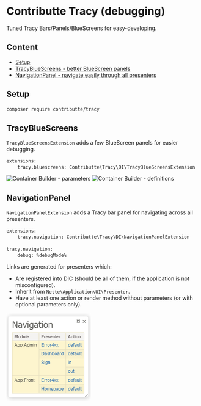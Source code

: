 # Contributte Tracy (debugging)

Tuned Tracy Bars/Panels/BlueScreens for easy-developing.

## Content

- [Setup](#setup)
- [TracyBlueScreens - better BlueScreen panels](#tracybluescreen)
- [NavigationPanel - navigate easily through all presenters](#navigationpanel)

## Setup

```bash
composer require contributte/tracy
```

## TracyBlueScreens

`TracyBlueScreensExtension` adds a few BlueScreen panels for easier debugging.

```neon
extensions:
	tracy.bluescreens: Contributte\Tracy\DI\TracyBlueScreensExtension
```

![Container Builder - parameters][container-builder-parameters]
![Container Builder - definitions][container-builder-definitions]

[container-builder-parameters]: https://raw.githubusercontent.com/contributte/tracy/master/.docs/assets/container-builder-parameters.png "Container Builder - parameters"
[container-builder-definitions]: https://raw.githubusercontent.com/contributte/tracy/master/.docs/assets/container-builder-definitions.png "Container Builder - definitions"

## NavigationPanel

`NavigationPanelExtension` adds a Tracy bar panel for navigating across all presenters.

```neon
extensions:
	tracy.navigation: Contributte\Tracy\DI\NavigationPanelExtension

tracy.navigation:
	debug: %debugMode%
```

Links are generated for presenters which:

- Are registered into DIC (should be all of them, if the application is not misconfigured).
- Inherit from `Nette\Application\UI\Presenter`.
- Have at least one action or render method without parameters (or with optional parameters only).

![Navigation panel](assets/navigation-panel.png?raw=true)
